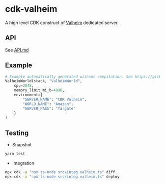 # cdk-valheim

A high level CDK construct of [Valheim](https://www.valheimgame.com/) dedicated server.

## API

See [API.md](API.md)

## Example

```python
# Example automatically generated without compilation. See https://github.com/aws/jsii/issues/826
ValheimWorld(stack, "ValheimWorld",
    cpu=2048,
    memory_limit_mi_b=4096,
    environment={
        "SERVER_NAME": "CDK Valheim",
        "WORLD_NAME": "Amazon",
        "SERVER_PASS": "fargate"
    }
)
```

## Testing

* Snapshot

```sh
yarn test
```

* Integration

```sh
npx cdk -a "npx ts-node src/integ.valheim.ts" diff
npx cdk -a "npx ts-node src/integ.valheim.ts" deploy
```
